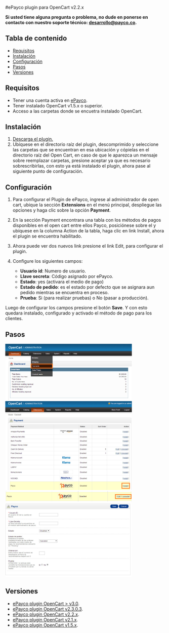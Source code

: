 #ePayco plugin para OpenCart v2.2.x

**Si usted tiene alguna pregunta o problema, no dude en ponerse en contacto con nuestro soporte técnico: desarrollo@payco.co.**

## Tabla de contenido

* [Requisitos](#requisitos)
* [Instalación](#instalación)
* [Configuración](#configuración)
* [Pasos](#pasos)
* [Versiones](#versiones)

## Requisitos

* Tener una cuenta activa en [ePayco](https://pagaycobra.com).
* Tener instalado OpenCart v1.5.x o superior.
* Acceso a las carpetas donde se encuetra instalado OpenCart.

## Instalación

1. [Descarga el plugin.](https://github.com/epayco/Plugin_ePayco_OpenCart/releases)
2. Ubíquese en el directorio raíz del plugin, descomprimido y seleccione las carpetas que se encuentran en esa ubicación y cópielas en el directorio raíz del Open Cart, en caso de que le aparezca un mensaje sobre reemplazar carpetas, presione aceptar ya que es necesario sobrescribirlas, con esto ya está instalado el plugin, ahora pase al siguiente punto de configuración.


## Configuración

1. Para configurar el Plugin de ePayco, ingrese al administrador de open cart, ubique la sección **Extensions** en el menú principal, despliegue las opciones y haga clic sobre la opción **Payment**.
2. En la sección Payment encontrara una tabla con los métodos de pagos disponibles en el open cart entre ellos Payco, posiciónese sobre el y ubíquese en la columna Action de la tabla, haga clic en link Install, ahora el plugin se encuentra habilitado.
3. Ahora puede ver dos nuevos link presione el link Edit, para configurar el plugin.
4. Configure los siguientes campos:

	* **Usuario id**: Numero de usuario.
	* **Llave secreta**: Código asignado por ePayco.
	* **Estado**: yes (activara el medio de pago)
	* **Estado de pedido**: es el estado por defecto que se asignara aun pedido mientras se encuentra en proceso.
	* **Prueba**: Si (para realizar pruebas) o No (pasar a producción).

Luego de configurar los campos presione el botón **Save**. Y con esto quedara instalado, configurado y activado el método de pago para los clientes.


## Pasos

<img src="ImgTutorialOpenCart/tuto-1.jpg" width="400px"/>
<img src="ImgTutorialOpenCart/tuto-2.jpg" width="400px"/>
<img src="ImgTutorialOpenCart/tuto-3.jpg" width="400px"/>
<img src="ImgTutorialOpenCart/tuto-4.jpg" width="400px"/>

## Versiones
* [ePayco plugin OpenCart > v3.0](https://github.com/epayco/Plugin_ePayco_OpenCart/releases/tag/3.0).
* [ePayco plugin OpenCart v2.3.0.3](https://github.com/epayco/Plugin_ePayco_OpenCart/releases/tag/2.3.0.3).
* [ePayco plugin OpenCart v2.2.x](https://github.com/epayco/Plugin_ePayco_OpenCart/releases/tag/2.2.x).
* [ePayco plugin OpenCart v2.1.x](https://github.com/epayco/Plugin_ePayco_OpenCart/releases/tag/2.1.x).
* [ePayco plugin OpenCart v1.5.x](https://github.com/epayco/Plugin_ePayco_OpenCart/releases/tag/1.5.x).

